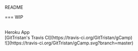 README

===
WIP

<br />
Heroku App
<br />
[GitTristan's Travis CI](https://travis-ci.org/GitTristan/gCamp)  
<br />
![](https://travis-ci.org/GitTristan/gCamp.svg?branch=master)
